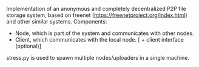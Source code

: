 Implementation of an anonymous and completely decentralized P2P file storage system, based on freenet (https://freenetproject.org/index.html) and other similar systems.
Components:
- Node, which is part of the system and communicates with other nodes.
- Client, which communicates with the local node. [ + client interface (optional)]

stress.py is used to spawn multiple nodes/uploaders in a single machine.